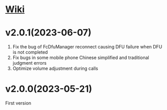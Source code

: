 
# [Wiki](https://github.com/htangsmart/FitCloudPro-SDK-Android/wiki)

# v2.0.1(2023-06-07)

1. Fix the bug of FcDfuManager reconnect causing DFU failure when DFU is not completed
2. Fix bugs in some mobile phone Chinese simplified and traditional judgment errors
3. Optimize volume adjustment during calls

# v2.0.0(2023-05-21)
First version